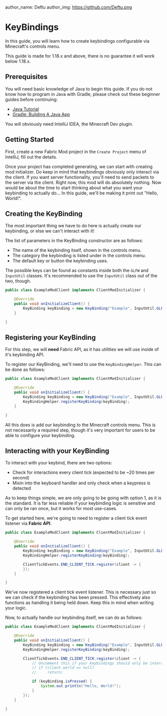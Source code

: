 author_name: Deftu
author_img: https://github.com/Deftu.png

# KeyBindings

In this guide, you will learn how to create keybindings configurable via Minecraft's controls menu.

This guide is made for 1.18.x and above, there is no guarantee it will work below 1.18.x.

## Prerequisites

You will need basic knowledge of Java to begin this guide. If you do not know how to program in Java with Gradle, please check out these beginner guides before continuing:

- [Java Tutorial](https://www.w3schools.com/java/)
- [Gradle: Building A Java App](https://www.baeldung.com/gradle-building-a-java-app)

You will obviously need IntelliJ IDEA, the Minecraft Dev plugin.

## Getting Started

First, create a new Fabric Mod project in the `Create Project` menu of IntelliJ, fill out the details.

Once your project has completed generating, we can start with creating mod initializer. Do keep in mind that keybindings obviously only interact via the client. If you want server functionality, you'll need to send packets to the server via the client. Right now, this mod will do absolutely nothing. Now would be about the time to start thinking about what you want your keybinding to actually do... In this guide, we'll be making it print out "Hello, World!".

## Creating the KeyBinding

The most important thing we have to do here is actually create our keybinding, or else we can't interact with it!

The list of parameters in the KeyBinding constructor are as follows:

- The name of the keybinding itself, shown in the controls menu.
- The category the keybinding is listed under in the controls menu.
- The default key or button the keybinding uses.

The possible keys can be found as constants inside both the `GLFW` and `InputUtil` classes. It's recommended to use the `InputUtil` class out of the two, though.

```java
public class ExampleModClient implements ClientModInitializer {

    @Override
    public void onInitializeClient() {
        KeyBinding keyBinding = new KeyBinding("Example", InputUtil.GLFW_KEY_M, "Example Mod");
    }

}
```

## Registering your KeyBinding

For this step, we will **need** Fabric API, as it has utilities we will use inside of it's keybinding API.

To register our KeyBinding, we'll need to use the `KeyBindingHelper`. This can be done as follows:

```java
public class ExampleModClient implements ClientModInitializer {

    @Override
    public void onInitializeClient() {
        KeyBinding keyBinding = new KeyBinding("Example", InputUtil.GLFW_KEY_M, "Example Mod");
        KeyBindingHelper.registerKeyBinding(keyBinding);
    }

}
```

All this does is add our keybinding to the Minecraft controls menu. This is not necessarily a required step, though it's very important for users to be able to configure your keybinding.

## Interacting with your KeyBinding

To interact with your keybind, there are two options:

- Check for interactions every client tick (expected to be ~20 times per second)
- Mixin into the keyboard handler and only check when a keypress is detected

As to keep things simple, we are only going to be going with option 1, as it is the standard. It is far less reliable if your keybinding logic is sensitive and can only be ran once, but it works for most use-cases.

To get started here, we're going to need to register a client tick event listener via **Fabric API**.

```java
public class ExampleModClient implements ClientModInitializer {

    @Override
    public void onInitializeClient() {
        KeyBinding keyBinding = new KeyBinding("Example", InputUtil.GLFW_KEY_M, "Example Mod");
        KeyBindingHelper.registerKeyBinding(keyBinding);

        ClientTickEvents.END_CLIENT_TICK.register(client -> {
        });
    }

}
```

We've now registered a client tick event listener. This is necessary just so we can check if the keybinding has been pressed. This effectively also functions as handling it being held down. Keep this in mind when writing your logic.

Now, to actually handle our keybinding itself, we can do as follows:

```java
public class ExampleModClient implements ClientModInitializer {

    @Override
    public void onInitializeClient() {
        KeyBinding keyBinding = new KeyBinding("Example", InputUtil.GLFW_KEY_M, "Example Mod");
        KeyBindingHelper.registerKeyBinding(keyBinding);

        ClientTickEvents.END_CLIENT_TICK.register(client -> {
            // Uncomment this if your keybindings should only be interacted with within a world.
            // if (client.world == null)
            //     return;

            if (keyBinding.isPressed) {
                System.out.println("Hello, World!");
            }
        });
    }

}
```
